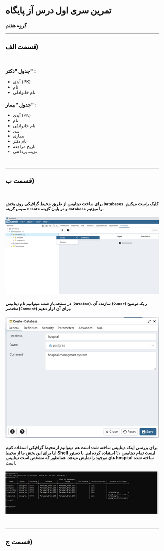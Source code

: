 # تمرین سری اول درس آز پایگاه

### گروه هفتم

---

## قسمت الف)

&nbsp;

### جدول "دکتر" :

- آیدی (PK)
- نام
- نام خانوادگی

### جدول "بیمار" :

- آیدی (PK)
- نام
- نام خانوادگی
- سن
- بیماری
- نام دکتر
- تاریخ مراجعه
- هزینه پرداختی

&nbsp;

---

## قسمت ب)

&nbsp;

#### برای ساخت دیتابیس از طریق محیط گرافیکی روی بخش `Databases` کلیک راست میکنیم. سپس گزینه `Create` و در پایان گزینه `Database` را میزنیم.

![image](images/Q1-1.png)

#### در صفحه باز شده میتوانیم نام دیتابیس (`Databse`)، سازنده آن (`Owner`) و یک توضیح مختصر (`Comment`) برای آن قرار دهیم.

![image](images/Q1-2.JPG)

#### برای بررسی اینکه دیتابیس ساخته شده است هم میتوانیم از محیط گرافیکی استفاده کنیم اما برای این بخش ما از محیط Shell استفاده کرده ایم. با دستور `l\` لیست تمام دیتابیس های موجود را نمایش میدهد. همانطور که مشخص است دیتابیس hospital ساخته شده است.

![image](images/Q1-3.JPG)

&nbsp;

---

## قسمت ج)

&nbsp;

